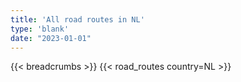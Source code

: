 ```yaml
---
title: 'All road routes in NL'
type: 'blank'
date: "2023-01-01"
---
```


{{< breadcrumbs >}}
{{< road_routes country=NL >}}
